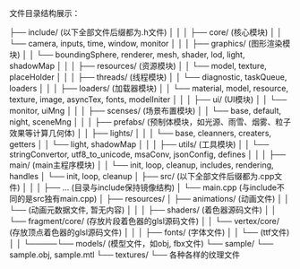 文件目录结构展示：

├── include/    (以下全部文件后缀都为.h文件)
│     │
│     ├── core/ (核心模块)
│     │    └── camera, inputs, time, window, monitor
│     │
│     ├── graphics/ (图形渲染模块)
│     │    └── boundingSphere, renderer, mesh, shader, lod, light, shadowMap
│     │
│     ├── resources/ (资源模块)
│     │    └── model, texture, placeHolder
│     │
│     ├── threads/ (线程模块)
│     │    └── diagnostic, taskQueue, loaders
│     │
│     ├── loaders/ (加载器模块)
│     │    └── material, model, resource, texture, image, asyncTex, fonts, modelIniter
│     │
│     ├── ui/ (UI模块)
│     │    └── monitor, uiMng
│     │
│     ├── scenses/ (场景布置模块)
│     │    └── base, default, night, sceneMng
│     │
│     ├── prefabs/ (预制体模块，如光源、雨雪、烟雾、粒子效果等计算几何体)
│     │    ├── lights/
│     │    │    └── base, cleanners, creaters, getters
│     │    └── light, shadowMap
│     │
│     ├── utils/ (工具模块)
│     │    └── stringConvertor, utf8_to_unicode, msaConv, jsonConfig, defines
│     │
│     ├── main/ (main主程序模块)
│     │    └── init, loop, cleanup, includes, rendering, handles
│     └── init, loop, cleanup
│
├── src/    (以下全部文件后缀都为.cpp文件)
│     │
│     ├── ... (目录与include保持镜像结构)
│     └── main.cpp (与include不同的是src独有main.cpp)
│
├── resources/
│     ├── animations/ (动画文件)
│     │     └── (动画元数据文件, 暂无内容)
│     │
│     ├── shaders/ (着色器源码文件)
│     │     └── fragment/core/ (存放片段着色器的glsl源码文件)
│     │     └── vertex/core/ (存放顶点着色器的glsl源码文件)
│     │
│     ├── fonts/ (字体文件)
│     │     └── (ttf文件)
│     │
└─────└── models/ (模型文件，如obj, fbx文件)
            └── sample/
                    └── sample.obj, sample.mtl
                    └── textures/
                            └── 各种各样的纹理文件
